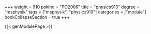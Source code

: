 +++
weight = 910
pokind = "PO2006"
title = "physics910"
degree = "msphysik"
tags = ["msphysik", "physics910"]
categories = ["module"]
bookCollapseSection = true
+++

{{< genModulePage >}}
